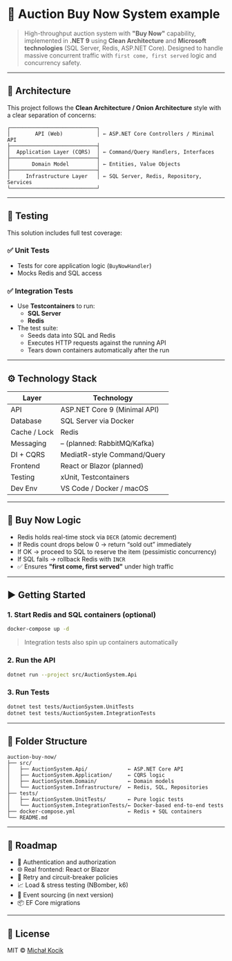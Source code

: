 # 🛒 Auction Buy Now System example

> High-throughput auction system with **"Buy Now"** capability, implemented in **.NET 9** using **Clean Architecture** and **Microsoft technologies** (SQL Server, Redis, ASP.NET Core). Designed to handle massive concurrent traffic with `first come, first served` logic and concurrency safety.

---

## 🧱 Architecture

This project follows the **Clean Architecture / Onion Architecture** style with a clear separation of concerns:

```
┌────────────────────────────┐
│        API (Web)           │ ← ASP.NET Core Controllers / Minimal API
├────────────────────────────┤
│  Application Layer (CQRS)  │ ← Command/Query Handlers, Interfaces
├────────────────────────────┤
│       Domain Model         │ ← Entities, Value Objects
├────────────────────────────┤
│     Infrastructure Layer   │ ← SQL Server, Redis, Repository, Services
└────────────────────────────┘
```

---

## 🧪 Testing

This solution includes full test coverage:

### ✅ Unit Tests
- Tests for core application logic (`BuyNowHandler`)
- Mocks Redis and SQL access

### ✅ Integration Tests
- Use **Testcontainers** to run:
  - **SQL Server**
  - **Redis**
- The test suite:
  - Seeds data into SQL and Redis
  - Executes HTTP requests against the running API
  - Tears down containers automatically after the run

---

## ⚙️ Technology Stack

| Layer          | Technology                    |
|----------------|-------------------------------|
| API            | ASP.NET Core 9 (Minimal API)  |
| Database       | SQL Server via Docker         |
| Cache / Lock   | Redis                         |
| Messaging      | – (planned: RabbitMQ/Kafka)   |
| DI + CQRS      | MediatR-style Command/Query   |
| Frontend       | React or Blazor (planned)     |
| Testing        | xUnit, Testcontainers         |
| Dev Env        | VS Code / Docker / macOS      |

---

## 🚀 Buy Now Logic

- Redis holds real-time stock via `DECR` (atomic decrement)
- If Redis count drops below 0 → return “sold out” immediately
- If OK → proceed to SQL to reserve the item (pessimistic concurrency)
- If SQL fails → rollback Redis with `INCR`
- ✅ Ensures **"first come, first served"** under high traffic

---

## ▶️ Getting Started

### 1. Start Redis and SQL containers (optional)

```bash
docker-compose up -d
```

> Integration tests also spin up containers automatically

### 2. Run the API

```bash
dotnet run --project src/AuctionSystem.Api
```

### 3. Run Tests

```bash
dotnet test tests/AuctionSystem.UnitTests
dotnet test tests/AuctionSystem.IntegrationTests
```

---

## 📁 Folder Structure

```
auction-buy-now/
├── src/
│   ├── AuctionSystem.Api/             ← ASP.NET Core API
│   ├── AuctionSystem.Application/     ← CQRS logic
│   ├── AuctionSystem.Domain/          ← Domain models
│   └── AuctionSystem.Infrastructure/  ← Redis, SQL, Repositories
├── tests/
│   ├── AuctionSystem.UnitTests/       ← Pure logic tests
│   └── AuctionSystem.IntegrationTests/← Docker-based end-to-end tests
├── docker-compose.yml                 ← Redis + SQL containers
└── README.md
```

---

## 📌 Roadmap

- 🔐 Authentication and authorization
- 🌐 Real frontend: React or Blazor
- 🔁 Retry and circuit-breaker policies
- 📈 Load & stress testing (NBomber, k6)
- 💾 Event sourcing (in next version)
- 📦 EF Core migrations

---

## 📄 License

MIT © [Michał Kocik](https://github.com/misiektg86)
